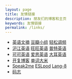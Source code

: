 ```yaml
---
layout: page
title: 友情链接
description: 朋友们的博客和主页
keywords: 友情链接
permalink: /links/
---
```


<ul>
<li class="module-list-item"><a href="http://www.pop925.net">英语文摘</a> 
  <a href="http://www.douban.com/group/EnglishReader/" target=_blank>豆瓣小组</a>
   <a href="http://english.cri.cn/easyfm/" title="EASY FM,we are the difference." target=_blank>轻松调频</a></li>
      <li class="module-list-item"><a href="http://www.hjenglish.com/" title="" target=_blank>沪江英语</a>
 <a href="http://www.wwenglish.com/" title="" target=_blank>旺旺英语</a>
 <a href="http://www.putclub.com/" title="" target=_blank>普特英语</a></li>
<li class="module-list-item"><a href="http://www.kekenet.com/" title="" target=_blank>可可英语</a>
 <a href="http://www.ebigear.com/" title="" target=_blank>爱思英语</a>
    <a href="http://www.hjenglish.com/" title="" target=_blank>大耳英语</a></li><li class="module-list-item"><a href="http://blog.sina.com.cn/kaifulee" title="学习，工作，成长" target=_blank>开复博客</a>
   <a href="http://www.freerice.com/index.php" title="背单词，捐大米" target=_blank>单词大米</a>
 </li>
   <li class="module-list-item"><a href="http://www.speak2me.cn/" title="speak english with Lucy" target=_blank>Speak2me</a>
 <a href="http://www.eslpod.com/" title="English as a Second Language Podcast" target=_blank> ESLpod</a>
<a href="http://www.lang-8.com/" title="learn a language from native speakers" target=_blank> Lang-8</a></li>
<li><a href="http://mazhuang.org/">码志</a></li>
</ul>
